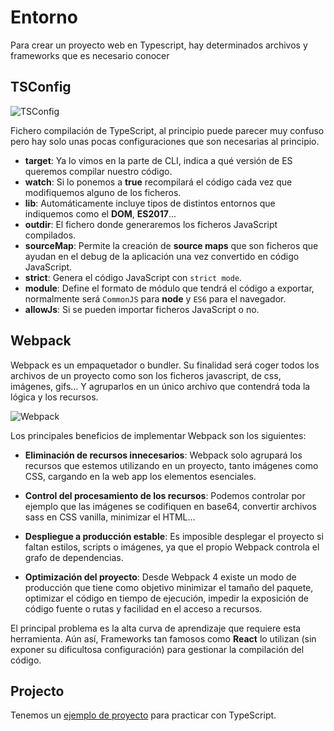 # Entorno

Para crear un proyecto web en Typescript, hay determinados archivos y frameworks que es necesario conocer 

## TSConfig

![TSConfig](/meta/0_19_tsconfig.png)

Fichero compilación de TypeScript, al principio puede parecer muy confuso pero hay solo unas pocas configuraciones que son necesarias al principio.

* **target**: Ya lo vimos en la parte de CLI, indica a qué versión de ES queremos compilar nuestro código.
* **watch**: Si lo ponemos a **true** recompilará el código cada vez que modifiquemos alguno de los ficheros.
* **lib**: Automáticamente incluye tipos de distintos entornos que indiquemos como el **DOM**, **ES2017**...
* **outdir**: El fichero donde generaremos los ficheros JavaScript compilados.
* **sourceMap**: Permite la creación de **source maps** que son ficheros que ayudan en el debug de la aplicación una vez convertido en código JavaScript.
* **strict**: Genera el código JavaScript con `strict mode`.
* **module**: Define el formato de módulo que tendrá el código a exportar, normalmente será `CommonJS` para **node** y `ES6` para el navegador.
* **allowJs**: Si se pueden importar ficheros JavaScript o no.


## Webpack

Webpack es un empaquetador o bundler. Su finalidad será coger todos los archivos de un proyecto como son los ficheros javascript, de css, imágenes, gifs… Y agruparlos en un único archivo que contendrá toda la lógica y los recursos.

![Webpack](/meta/0_18_webpack.png)

Los principales beneficios de implementar Webpack son los siguientes:

* **Eliminación de recursos innecesarios**: Webpack solo agrupará los recursos que estemos utilizando en un proyecto, tanto imágenes como CSS, cargando en la web app los elementos esenciales.

* **Control del procesamiento de los recursos**: Podemos controlar por ejemplo que las imágenes se codifiquen en base64, convertir archivos sass en CSS vanilla, minimizar el HTML…

* **Despliegue a producción estable**: Es imposible desplegar el proyecto si faltan estilos, scripts o imágenes, ya que el propio Webpack controla el grafo de dependencias.

* **Optimización del proyecto**: Desde Webpack 4 existe un modo de producción que tiene como objetivo minimizar el tamaño del paquete, optimizar el código en tiempo de ejecución, impedir la exposición de código fuente o rutas y facilidad en el acceso a recursos.

El principal problema es la alta curva de aprendizaje que requiere esta herramienta. Aún así, Frameworks tan famosos como **React** lo utilizan (sin exponer su dificultosa configuración) para gestionar la compilación del código.

## Projecto

Tenemos un [ejemplo de proyecto](https://github.com/lucferbux/TypescriptWeatherExample) para practicar con TypeScript.
